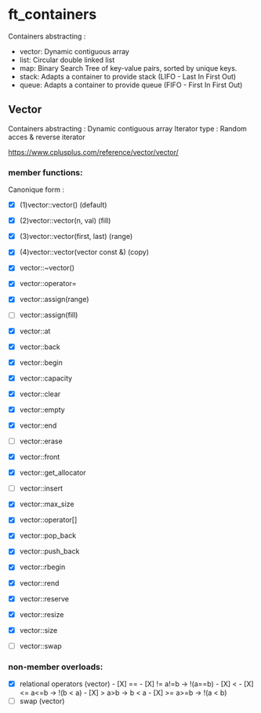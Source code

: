 # ft_containers

Containers abstracting : 
- vector: Dynamic contiguous array
- list: Circular double linked list
- map: Binary Search Tree of key-value pairs, sorted by unique keys.
- stack: Adapts a container to provide stack (LIFO - Last In First Out)
- queue: Adapts a container to provide queue (FIFO - First In First Out)

## Vector

Containers abstracting : Dynamic contiguous array
Iterator type : Random acces & reverse iterator

https://www.cplusplus.com/reference/vector/vector/

### member functions:

Canonique form :

- [X] (1)vector::vector() (default)
- [X] (2)vector::vector(n, val) (fill)
- [X] (3)vector::vector(first, last) (range)
- [X] (4)vector::vector(vector const &) (copy)
- [X] vector::~vector()
- [X] vector::operator=

- [X] vector::assign(range)
- [ ] vector::assign(fill)
- [X] vector::at
- [X] vector::back
- [X] vector::begin
- [X] vector::capacity
- [X] vector::clear
- [X] vector::empty
- [X] vector::end
- [ ] vector::erase
- [X] vector::front
- [X] vector::get_allocator
- [ ] vector::insert
- [X] vector::max_size
- [X] vector::operator[]
- [X] vector::pop_back
- [X] vector::push_back
- [X] vector::rbegin
- [X] vector::rend
- [X] vector::reserve
- [X] vector::resize
- [X] vector::size
- [ ] vector::swap

### non-member overloads:

- [X] relational operators (vector)
		- [X] ==
		- [X] !=	a!=b	-> !(a==b)
		- [X] <
		- [X] <=	a<=b	->	!(b < a)
		- [X] >		a>b		->  b < a
		- [X] >=	a>=b	->	!(a < b)
- [ ] swap (vector)
